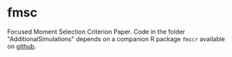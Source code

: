 fmsc
====

Focused Moment Selection Criterion Paper. 
Code in the folder "AdditionalSimulations" depends on a companion R package ``fmscr`` available on [github](https://github.com/fditraglia/fmscr).

